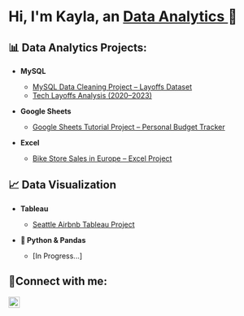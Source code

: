 <h1>Hi, I'm Kayla, an <a href="https://linkedin.com/in/kmann777">Data Analytics </a>🤗</h1>

<h2>📊 Data Analytics Projects:</h2>

- <b>MySQL</b>
  - [MySQL Data Cleaning Project – Layoffs Dataset](https://github.com/iibluearth/mysql-data-cleaning)
  - [Tech Layoffs Analysis (2020–2023)](https://github.com/iibluearth/mysql-exploratory-data-analysis)

- <b>Google Sheets</b>
  - [Google Sheets Tutorial Project – Personal Budget Tracker](https://github.com/iibluearth/personal-budget-tracker)

- <b>Excel</b>
  - [Bike Store Sales in Europe – Excel Project](https://github.com/iibluearth/bike-store-sales-in-europe)

<h2>📈 Data Visualization</h2>

- <b>Tableau</b>
  - [ Seattle Airbnb Tableau Project](https://github.com/iibluearth/seattle-airbnb-tableau)

- <b>🐍 Python & Pandas</b>
  - [In Progress...]
 
<h2>🤳Connect with me:</h2>
 
 [<img align="left" alt=" Kayla| LinkedIn" width="22px" src="https://cdn.jsdelivr.net/npm/simple-icons@v3/icons/linkedin.svg" />][linkedin]

[linkedin]: https://linkedin.com/in/kmann777
